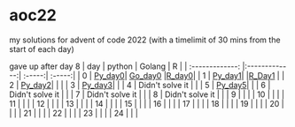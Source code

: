 # aoc22

my solutions for advent of code 2022 (with a timelimit of 30 mins from the start of each day)

gave up after day 8
| day  | python | Golang | R |
| :-------------: |:-------------:| :-----:| :-----:|
| 0 | [Py_day0](day0/aoc_day0.py)|  [Go_day0](day0/aoc_day0.go) |[R_day0](day0/aoc_day0.R)|
| 1 | [Py_day1](day1/aoc_day1.py)|  |[R_Day1](day1/aoc_day1.R) |
| 2 | [Py_day2](day2/aoc_day2.py)|  | |
| 3 | [Py_day3](day3/aoc_day3.py)|  |
| 4 |  Didn't solve it |  |
| 5 | [Py_day5](day5/aoc_day5.py)|  |
| 6 | Didn't solve it  |  |
| 7 |   Didn't solve it  |  |
| 8 |   Didn't solve it     |  |
| 9 |      |  |
| 10 |      |  |
| 11 |      |  |
| 12 |      |  |
| 13 |      |  |
| 14 |      |  |
| 15 |      |  |
| 16 |      |  |
| 17 |      |  |
| 18 |      |  |
| 19 |      |  |
| 20 |      |  |
| 21 |      |  |
| 22 |      |  |
| 23 |      |  |
| 24 |      |  |
